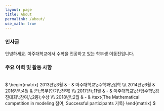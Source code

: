 ```yaml
---
layout: page
title: About
permalink: /about/
use_math: true
---
```

### 인사글
안녕하세요. 아주대학교에서 수학을 전공하고 있는 학부생 이동진입니다. <br/>

### 주요 이력 및 활동 사항
<br/>
$
\begin{matrix}
  2013년\;3월  & - & 아주대학교\;수학과\;입학 \\\
  2014년\;6월  & 2016년\;4월 & 군\;복무(만기\;전역) \\\
  2017년\;11월 & - & 아주대학교\;산업수학\;경진대회\;참여,\;2등\;수상 \\\
  2018년\;2월  & - & \text{The Mathematical competition in modeling 참여, Successful participants 기록}
\end{matrix}
$
<br/>
